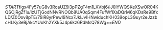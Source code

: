 $START$figx4Fy57uG8v3RcaUZ9i3pPZgT4m1LXVbj6/iJ0iYWQSKeXSwOR04KQSOjRgZf1u/lzUTjGodNNvRNOQb8UA0qSqm4FufWflXaDQrM6qKDsRe9BfxLD/Z0Oov8pTE/79iR8yrPewI9Ncx7JklJvIHNwiduchKH039opL3Guyr2eJzzbcHLKy3eBjAkcYUoKh2YXk5J4p6kz6RdMsQ78Wg==$END$
